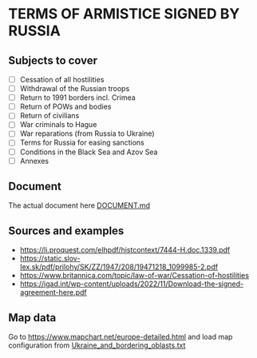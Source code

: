 # TERMS OF ARMISTICE SIGNED BY RUSSIA

## Subjects to cover

- [ ] Cessation of all hostilities
- [ ] Withdrawal of the Russian troops
- [ ] Return to 1991 borders incl. Crimea
- [ ] Return of POWs and bodies
- [ ] Return of civilians
- [ ] War criminals to Hague
- [ ] War reparations (from Russia to Ukraine)
- [ ] Terms for Russia for easing sanctions
- [ ] Conditions in the Black Sea and Azov Sea
- [ ] Annexes

## Document

The actual document here [DOCUMENT.md](DOCUMENT.md)

## Sources and examples

- https://li.proquest.com/elhpdf/histcontext/7444-H.doc.1339.pdf
- https://static.slov-lex.sk/pdf/prilohy/SK/ZZ/1947/208/19471218_1099985-2.pdf
- https://www.britannica.com/topic/law-of-war/Cessation-of-hostilities
- https://igad.int/wp-content/uploads/2022/11/Download-the-signed-agreement-here.pdf

## Map data

Go to https://www.mapchart.net/europe-detailed.html and load map configuration from [Ukraine_and_bordering_oblasts.txt](data/Ukraine_and_bordering_oblasts.txt)
